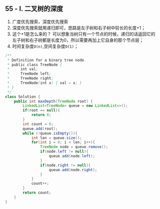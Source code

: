 ## 55 - Ⅰ. 二叉树的深度

1. 广度优先搜索，深度优先搜索
2. 深度优先搜索就用递归即可，思路是左子树和右子树中较长的长度+1；
3. 这个+1是怎么来的？ 可以想象当树只有一个节点的时候，递归的话返回它的左子树和右子树都是长度为0，所以需要再加上它自身的那个节点层；
4. 时间复杂度`O(n)`,空间复杂度`O(1)`；
```java
/**
 * Definition for a binary tree node.
 * public class TreeNode {
 *     int val;
 *     TreeNode left;
 *     TreeNode right;
 *     TreeNode(int x) { val = x; }
 * }
 */
class Solution {
    public int maxDepth(TreeNode root) {
        LinkedList<TreeNode> queue = new LinkedList<>();
        if(root == null){
            return 0;
        }
        int count = 0;
        queue.add(root);
        while (!queue.isEmpty()){
            int len = queue.size();
            for(int i = 0; i < len; i++){
                TreeNode node = queue.remove();
                if(node.left != null){
                    queue.add(node.left);
                }
                if(node.right != null){
                    queue.add(node.right);
                }
            }
            count++;
        }
        return count;
    }
}
```